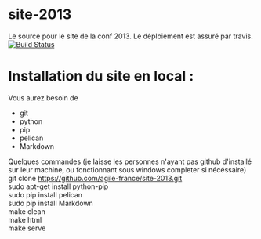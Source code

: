 site-2013
=========

Le source pour le site de la conf 2013.
Le déploiement est assuré par travis. [![Build Status](https://travis-ci.org/agile-france/site-2013.png?branch=master)](https://travis-ci.org/agile-france/site-2013)

Installation du site en local :
===============================

Vous aurez besoin de
- git
- python
- pip
- pelican
- Markdown

Quelques commandes (je laisse les personnes n'ayant pas github d'installé sur leur machine, ou fonctionnant sous windows completer si nécéssaire)  
git clone https://github.com/agile-france/site-2013.git  
sudo apt-get install python-pip  
sudo pip install pelican  
sudo pip install Markdown  
make clean  
make html  
make serve  
